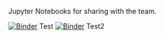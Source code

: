 Jupyter Notebooks for sharing with the team. 

[![Binder](https://mybinder.org/badge_logo.svg)](https://mybinder.org/v2/gh/stcybrdgs/Jupyter-Notebooks/master?filepath=Test.ipynb) Test
[![Binder](https://mybinder.org/badge_logo.svg)](https://mybinder.org/v2/gh/stcybrdgs/Jupyter-Notebooks/master?filepath=Test2.ipynb) Test2
